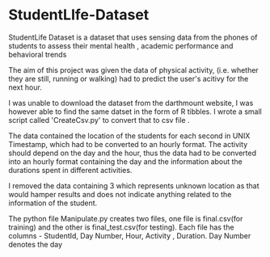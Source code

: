 # StudentLIfe-Dataset

StudentLife Dataset is a dataset that uses sensing data from the phones of students to assess their mental health , academic performance and behavioral trends

The aim of this project was given the data of physical activity, (i.e. whether they are still, running or walking) had to predict the user's acitivy for the next hour. 

I was unable to download the dataset from the darthmount website, I was however able to find the same datset in the form of R tibbles. I wrote a small script called 'CreateCsv.py' to convert that to csv file .

The data contained the location of the students for each second in UNIX Timestamp, which had to be converted to an hourly format. The activity should depend on the day and the hour, thus the data had to be converted into an hourly format containing the day and the information about the durations spent in different activities.

I removed the data containing 3 which represents unknown location as that would hamper results and does not indicate anything related to the information of the student.

The python file Manipulate.py creates two files, one file is final.csv(for training) and the other is final_test.csv(for testing). Each file has the columns - StudentId, Day Number, Hour, Activity , Duration. Day Number denotes the day
